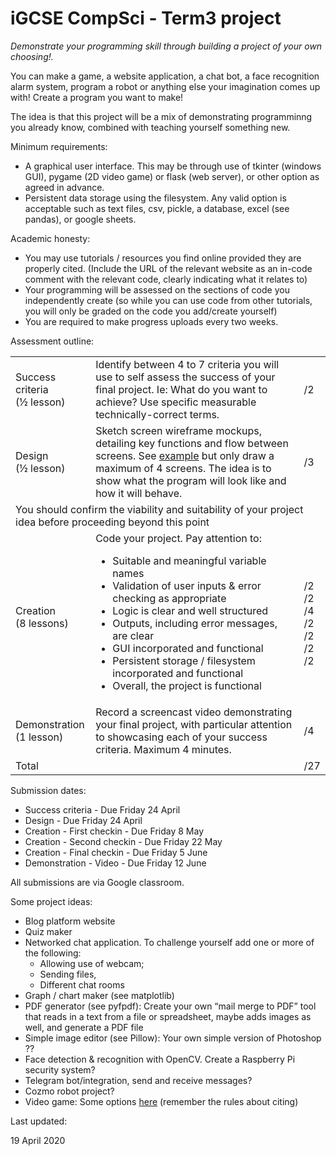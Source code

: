 # iGCSE CompSci - Term3 project

*Demonstrate your programming skill through building a project of your own choosing!.*

You can make a game, a website application, a chat bot, a face recognition alarm system, program a robot or anything else your imagination comes up with! Create a program you want to make!

The idea is that this project will be a mix of demonstrating programminng you already know, combined with teaching yourself something new.

Minimum requirements:

* A graphical user interface. This may be through use of tkinter (windows GUI), pygame (2D video game) or flask (web server), or other option as agreed in advance.
* Persistent data storage using the filesystem. Any valid option is acceptable such as text files, csv, pickle, a database, excel (see pandas), or google sheets.

Academic honesty:

* You may use tutorials / resources you find online provided they are properly cited. (Include the URL of the relevant website as an in-code comment with the relevant code, clearly indicating what it relates to)
* Your programming will be assessed on the sections of code you independently create (so while you can use code from other tutorials, you will only be graded on the code you add/create yourself)
* You are required to make progress uploads every two weeks.

Assessment outline:

<table>
<tr>
    <td>Success criteria<br>(½ lesson)</td>
    <td>Identify between 4 to 7 criteria you will use to self assess the success of your final project. Ie: What do you want to achieve? Use specific measurable technically-correct terms.</td>
    <td>/2</td>
</tr>
<tr>
    <td>Design<br>(½ lesson)</td>
    <td>Sketch screen wireframe mockups, detailing key functions and flow between screens. See <a href="https://github.com/CMPUT301F13T11/Team11AdventureBook/wiki/User-Interface-Mockup-and-Storyboard" target="_blank">example</a> but only draw a maximum of 4 screens. The idea is to show what the program will look like and how it will behave.</td>
    <td>/3</td>
</tr>
<tr>
<td colspan="3">You should confirm the viability and suitability of your project idea before proceeding beyond this point</td>
</tr>
<tr>
    <td>Creation<br>(8 lessons)</td>
    <td>Code your project. Pay attention to:
<ul>
<li>Suitable and meaningful variable names</li>
<li>Validation of user inputs & error checking as appropriate</li>
<li>Logic is clear and well structured</li>
<li>Outputs, including error messages, are clear</li>
<li>GUI incorporated and functional</li>
<li>Persistent storage / filesystem incorporated and functional</li>
<li>Overall, the project is functional</li></ul>
    </td>
    <td><br>/2<br>/2<br>/4<br>/2<br>/2<br>/2<br>/2</td>
</tr>
<tr>
    <td>Demonstration<br>(1 lesson)</td>
    <td>Record a screencast video demonstrating your final project, with particular attention to showcasing each of your success criteria. Maximum 4 minutes.</td>
    <td>/4</td>
</tr>
<tr>
    <td colspan="2">Total</td>
    <td>/27</td>
</tr>
</table>

Submission dates:

* Success criteria - Due Friday 24 April
* Design - Due Friday 24 April
* Creation - First checkin - Due Friday 8 May
* Creation - Second checkin - Due Friday 22 May
* Creation - Final checkin - Due Friday 5 June
* Demonstration - Video - Due Friday 12 June

All submissions are via Google classroom.

Some project ideas:

* Blog platform website
* Quiz maker
* Networked chat application. To challenge yourself add one or more of the following: 
    * Allowing use of webcam;
    * Sending files, 
    * Different chat rooms
* Graph / chart maker (see matplotlib)
* PDF generator (see pyfpdf): Create your own “mail merge to PDF” tool that reads in a text from a file or spreadsheet, maybe adds images as well, and generate a PDF file
* Simple image editor (see Pillow): Your own simple version of Photoshop ??
* Face detection & recognition with OpenCV. Create a Raspberry Pi security system?
* Telegram bot/integration, send and receive messages?
* Cozmo robot project?
* Video game: Some options [here](http://inventwithpython.com/blog/2012/02/20/i-need-practice-programming-49-ideas-for-game-clones-to-code/) (remember the rules about citing)

Last updated:

19 April 2020

